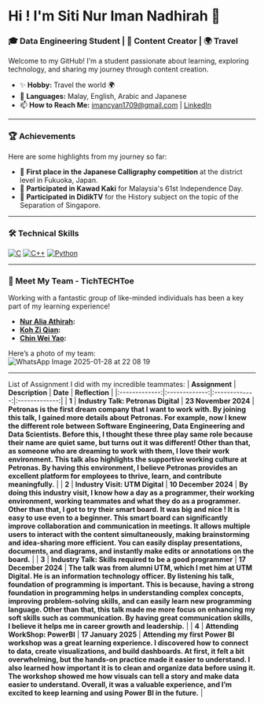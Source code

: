 
# Hi ! I'm Siti Nur Iman Nadhirah 👋
### 🎓 Data Engineering Student | 🎥 Content Creator | 🌍 Travel  

Welcome to my GitHub! I'm a student passionate about learning, exploring technology, and sharing my journey through content creation.  

- ✨ **Hobby:** Travel the world 🌍  
- 🌱 **Languages:** Malay, English, Arabic and Japanese 
- 📫 **How to Reach Me:** imancyan1709@gmail.com | [LinkedIn](https://www.linkedin.com/in/siti-nur-iman-nadhirah-983b56312?utm_source=share&utm_campaign=share_via&utm_content=profile&utm_medium=ios_app)

---

### 🏆 Achievements  
Here are some highlights from my journey so far:  
- 🥇 **First place in the Japanese Calligraphy competition** at the district level in Fukuoka, Japan.  
- 📜 **Participated in Kawad Kaki** for Malaysia's 61st Independence Day.  
- 🌟 **Participated in DidikTV** for the History subject on the topic of the Separation of Singapore.  

---

### 🛠 Technical Skills
[![C](https://img.shields.io/badge/-C_Language-blue?style=for-the-badge&logo=c)](#c-language-details) [![C++](https://img.shields.io/badge/-C++_Language-orange?style=for-the-badge&logo=cplusplus)](#c++-language-details) [![Python](https://img.shields.io/badge/-Python_Language-green?style=for-the-badge&logo=python)](#python-language-details)

---

### 🤝 Meet My Team - TichTECHToe 
Working with a fantastic group of like-minded individuals has been a key part of my learning experience!  
- **[Nur Alia Athirah](https://github.com/nuraliaathirah):**  
- **[Koh Zi Qian](https://github.com/kohziqian):** 
- **[Chin Wei Yao](https://github.com/chinweiyao):**   

Here’s a photo of my team:  
![WhatsApp Image 2025-01-28 at 22 08 19](https://github.com/user-attachments/assets/547663a8-0b75-446f-8c76-68d16e2eb2bc)


---
List of Assignment I did with my incredible teammates: 
| **Assignment**  | **Description**  | **Date**  | **Reflection**  |
|:-------------:|:-------------:|:-------------:|:-------------:|
| **1**     | **Industry Talk: Petronas Digital**      | **23 November 2024**      | **Petronas is the first dream company that I want to work with. By joining this talk, I gained more details about Petronas. For example, now I knew the different role between Software Engineering, Data Engineering and Data Scientists. Before this, I thought these three play same role because their name are quiet same, but turns out it was different! Other than that, as someone who are dreaming to work with them, I love their work environment. This talk also highlights the supportive working culture at Petronas. By having this environment, I believe Petronas provides an excellent platform for employees to thrive, learn, and contribute meaningfully.**      |
| **2**     | **Industry Visit: UTM Digital**      | **10 December 2024**      | **By doing this industry visit, I know how a day as a programmer, their working environment, working teammates and what they do as a programmer. Other than that, I got to try their smart board. It was big and nice ! It is easy to use even to a beginner. This smart board can significantly improve collaboration and communication in meetings. It allows multiple users to interact with the content simultaneously, making brainstorming and idea-sharing more efficient. You can easily display presentations, documents, and diagrams, and instantly make edits or annotations on the board.**      |
| **3**     | **Industry Talk: Skills required to be a good programmer**      | **17 December 2024**      | **The talk was from alumni UTM, which I met him at UTM Digital. He is an information technology officer. By listening his talk, foundation of programming is important. This is because, having a strong foundation in programming helps in understanding complex concepts, improving problem-solving skills, and can easily learn new programming language. Other than that, this talk made me more focus on enhancing my soft skills such as communication. By having great communication skills, I believe it helps me in career growth and leadership.**      |
| **4**     | **Attending WorkShop: PowerBI**     | **17 January 2025**     | **Attending my first Power BI workshop was a great learning experience. I discovered how to connect to data, create visualizations, and build dashboards. At first, it felt a bit overwhelming, but the hands-on practice made it easier to understand. I also learned how important it is to clean and organize data before using it. The workshop showed me how visuals can tell a story and make data easier to understand. Overall, it was a valuable experience, and I’m excited to keep learning and using Power BI in the future.**     |


